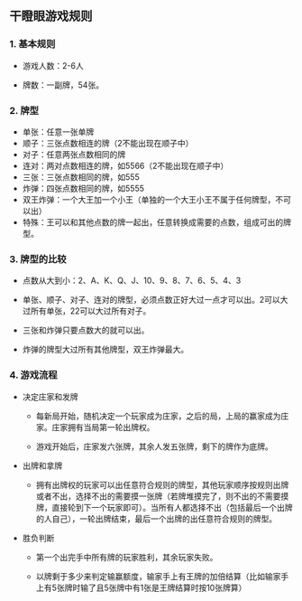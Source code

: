 ## 干瞪眼游戏规则



### 1.  基本规则

+ 游戏人数：2-6人

+ 牌数：一副牌，54张。



### 2.   牌型

+ 单张：任意一张单牌
+ 顺子：三张点数相连的牌（2不能出现在顺子中）
+ 对子：任意两张点数相同的牌
+ 连对：两对点数相连的牌，如5566（2不能出现在顺子中）
+ 三张：三张点数相同的牌，如555
+ 炸弹：四张点数相同的牌，如5555
+ 双王炸弹：一个大王加一个小王（单独的一个大王小王不属于任何牌型，不可以出）
+ 特殊：王可以和其他点数的牌一起出，任意转换成需要的点数，组成可出的牌型。



### 3.   牌型的比较

+ 点数从大到小：2、A、K、Q、J、10、9、8、7、6、5、4、3    

+ 单张、顺子、对子、连对的牌型，必须点数正好大过一点才可以出。2可以大过所有单张，22可以大过所有对子。    

+ 三张和炸弹只要点数大的就可以出。  

+ 炸弹的牌型大过所有其他牌型，双王炸弹最大。 

 

### 4.   游戏流程

+ 决定庄家和发牌

  + 每新局开始，随机决定一个玩家成为庄家，之后的局，上局的赢家成为庄家。庄家拥有当局第一轮出牌权。  

  + 游戏开始后，庄家发六张牌，其余人发五张牌，剩下的牌作为底牌。  



+ 出牌和拿牌
  + 拥有出牌权的玩家可以出任意符合规则的牌型，其他玩家顺序按规则出牌或者不出，选择不出的需要摸一张牌（若牌堆摸完了，则不出的不需要摸牌，直接轮到下一个玩家即可）。当所有人都选择不出（包括最后一个出牌的人自己），一轮出牌结束，最后一个出牌的出任意符合规则的牌型。  



+ 胜负判断

  + 第一个出完手中所有牌的玩家胜利，其余玩家失败。  

  + 以牌剩于多少来判定输赢额度，输家手上有王牌的加倍结算（比如输家手上有5张牌时输了且5张牌中有1张是王牌结算时按10张牌算）  